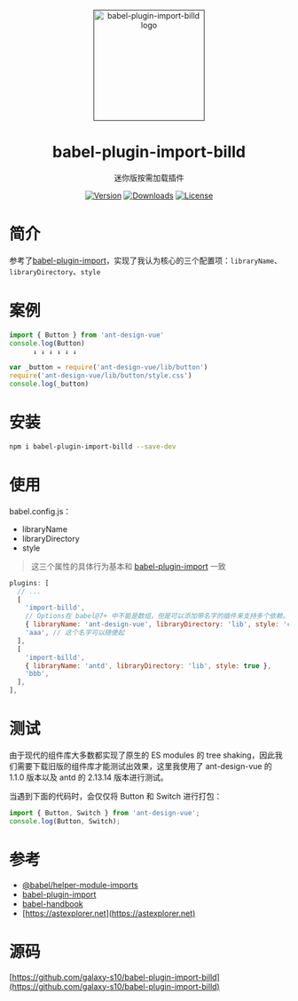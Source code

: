 <p align="center">
  <a href="">
    <img
      width="200"
      src="https://resource.hsslive.cn/image/1613141138717Billd.webp"
      alt="babel-plugin-import-billd logo"
    />
  </a>
</p>

<h1 align="center">
  babel-plugin-import-billd
</h1>

<p align="center">
迷你版按需加载插件
</p>

<div align="center">
<a href="https://www.npmjs.com/package/babel-plugin-import-billd"><img src="https://img.shields.io/npm/v/babel-plugin-import-billd.svg" alt="Version"></a>
<a href="https://www.npmjs.com/package/babel-plugin-import-billd"><img src="https://img.shields.io/npm/dw/babel-plugin-import-billd.svg" alt="Downloads"></a>
<a href="https://www.npmjs.com/package/babel-plugin-import-billd"><img src="https://img.shields.io/npm/l/babel-plugin-import-billd.svg" alt="License"></a>
</div>

# 简介

参考了[babel-plugin-import](https://github.com/umijs/babel-plugin-import)，实现了我认为核心的三个配置项：`libraryName`、`libraryDirectory`、`style`

# 案例

```js
import { Button } from 'ant-design-vue'
console.log(Button)
      ↓ ↓ ↓ ↓ ↓ ↓

var _button = require('ant-design-vue/lib/button')
require('ant-design-vue/lib/button/style.css')
console.log(_button)
```

# 安装

```sh
npm i babel-plugin-import-billd --save-dev
```

# 使用

babel.config.js：

- libraryName
- libraryDirectory
- style

> 这三个属性的具体行为基本和 [babel-plugin-import](https://github.com/umijs/babel-plugin-import#style) 一致

```js
plugins: [
  // ...
  [
    'import-billd',
    // Options在 babel@7+ 中不能是数组，但是可以添加带名字的插件来支持多个依赖。
    { libraryName: 'ant-design-vue', libraryDirectory: 'lib', style: 'css' },
    'aaa', // 这个名字可以随便起
  ],
  [
    'import-billd',
    { libraryName: 'antd', libraryDirectory: 'lib', style: true },
    'bbb',
  ],
],
```

# 测试

由于现代的组件库大多数都实现了原生的 ES modules 的 tree shaking，因此我们需要下载旧版的组件库才能测试出效果，这里我使用了 ant-design-vue 的 1.1.0 版本以及 antd 的 2.13.14 版本进行测试。

当遇到下面的代码时，会仅仅将 Button 和 Switch 进行打包：

```js
import { Button, Switch } from 'ant-design-vue';
console.log(Button, Switch);
```

# 参考

- [@babel/helper-module-imports](https://babel.dev/docs/en/babel-helper-module-imports)
- [babel-plugin-import](https://github.com/umijs/babel-plugin-import)
- [babel-handbook](https://github.com/jamiebuilds/babel-handbook/blob/master/translations/zh-Hans/plugin-handbook.md)
- [https://astexplorer.net](https://astexplorer.net)

# 源码

[https://github.com/galaxy-s10/babel-plugin-import-billd](https://github.com/galaxy-s10/babel-plugin-import-billd)
